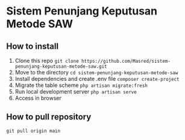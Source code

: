 # Sistem Penunjang Keputusan Metode SAW

## How to install

1. Clone this repo `git clone https://github.com/Masred/sistem-penunjang-keputusan-metode-saw.git`
2. Move to the directory `cd sistem-penunjang-keputusan-metode-saw`
3. Install dependencies and create .env file `composer create-project`
4. Migrate the table scheme `php artisan migrate:fresh`
5. Run local development server `php artisan serve`
6. Access in browser

## How to pull repository

`git pull origin main`
